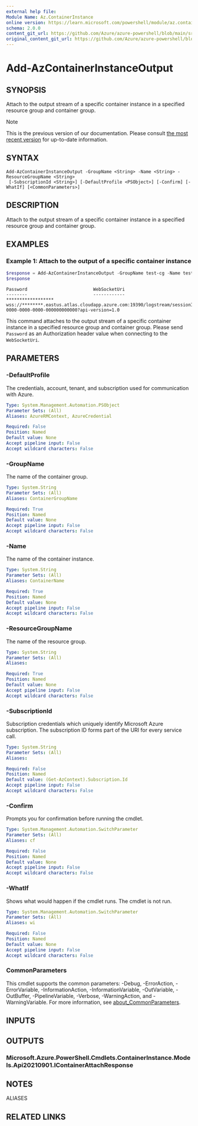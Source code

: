 ```yaml
---
external help file:
Module Name: Az.ContainerInstance
online version: https://learn.microsoft.com/powershell/module/az.containerinstance/add-azcontainerinstanceoutput
schema: 2.0.0
content_git_url: https://github.com/Azure/azure-powershell/blob/main/src/ContainerInstance/help/Add-AzContainerInstanceOutput.md
original_content_git_url: https://github.com/Azure/azure-powershell/blob/main/src/ContainerInstance/help/Add-AzContainerInstanceOutput.md
---
```


# Add-AzContainerInstanceOutput

## SYNOPSIS
Attach to the output stream of a specific container instance in a specified resource group and container group.

> [!NOTE]
>This is the previous version of our documentation. Please consult [the most recent version](/powershell/module/az.containerinstance/add-azcontainerinstanceoutput) for up-to-date information.

## SYNTAX

```
Add-AzContainerInstanceOutput -GroupName <String> -Name <String> -ResourceGroupName <String>
 [-SubscriptionId <String>] [-DefaultProfile <PSObject>] [-Confirm] [-WhatIf] [<CommonParameters>]
```

## DESCRIPTION
Attach to the output stream of a specific container instance in a specified resource group and container group.

## EXAMPLES

### Example 1: Attach to the output of a specific container instance
```powershell
$response = Add-AzContainerInstanceOutput -GroupName test-cg -Name test-container -ResourceGroupName test-rg
$response
```

```output
Password                         WebSocketUri
--------                         ------------
****************** wss://********.eastus.atlas.cloudapp.azure.com:19390/logstream/sessionId/00000000-0000-0000-0000-000000000000?api-version=1.0
```

This command attaches to the output stream of a specific container instance in a specified resource group and container group.
Please send `Password` as an Authorization header value when connecting to the `WebSocketUri`.

## PARAMETERS

### -DefaultProfile
The credentials, account, tenant, and subscription used for communication with Azure.

```yaml
Type: System.Management.Automation.PSObject
Parameter Sets: (All)
Aliases: AzureRMContext, AzureCredential

Required: False
Position: Named
Default value: None
Accept pipeline input: False
Accept wildcard characters: False
```

### -GroupName
The name of the container group.

```yaml
Type: System.String
Parameter Sets: (All)
Aliases: ContainerGroupName

Required: True
Position: Named
Default value: None
Accept pipeline input: False
Accept wildcard characters: False
```

### -Name
The name of the container instance.

```yaml
Type: System.String
Parameter Sets: (All)
Aliases: ContainerName

Required: True
Position: Named
Default value: None
Accept pipeline input: False
Accept wildcard characters: False
```

### -ResourceGroupName
The name of the resource group.

```yaml
Type: System.String
Parameter Sets: (All)
Aliases:

Required: True
Position: Named
Default value: None
Accept pipeline input: False
Accept wildcard characters: False
```

### -SubscriptionId
Subscription credentials which uniquely identify Microsoft Azure subscription.
The subscription ID forms part of the URI for every service call.

```yaml
Type: System.String
Parameter Sets: (All)
Aliases:

Required: False
Position: Named
Default value: (Get-AzContext).Subscription.Id
Accept pipeline input: False
Accept wildcard characters: False
```

### -Confirm
Prompts you for confirmation before running the cmdlet.

```yaml
Type: System.Management.Automation.SwitchParameter
Parameter Sets: (All)
Aliases: cf

Required: False
Position: Named
Default value: None
Accept pipeline input: False
Accept wildcard characters: False
```

### -WhatIf
Shows what would happen if the cmdlet runs.
The cmdlet is not run.

```yaml
Type: System.Management.Automation.SwitchParameter
Parameter Sets: (All)
Aliases: wi

Required: False
Position: Named
Default value: None
Accept pipeline input: False
Accept wildcard characters: False
```

### CommonParameters
This cmdlet supports the common parameters: -Debug, -ErrorAction, -ErrorVariable, -InformationAction, -InformationVariable, -OutVariable, -OutBuffer, -PipelineVariable, -Verbose, -WarningAction, and -WarningVariable. For more information, see [about_CommonParameters](http://go.microsoft.com/fwlink/?LinkID=113216).

## INPUTS

## OUTPUTS

### Microsoft.Azure.PowerShell.Cmdlets.ContainerInstance.Models.Api20210901.IContainerAttachResponse

## NOTES

ALIASES

## RELATED LINKS

